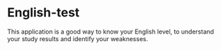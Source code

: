# English-test
This application is a good way to know your English level, to
understand your study results and identify your weaknesses.
